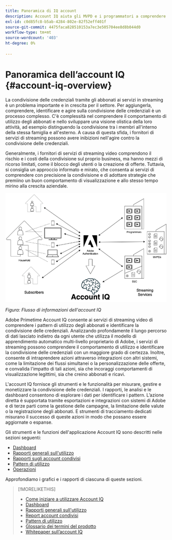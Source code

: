 ```yaml
---
title: Panoramica di IQ account
description: Account IQ aiuta gli MVPD e i programmatori a comprendere i rischi per le loro attività di business e di ricavo, e a determinare le azioni più efficaci da intraprendere per mitigare l'impatto delle truffe sulle credenziali.
exl-id: c0d85fc8-b5ab-4284-802e-82f52eff401f
source-git-commit: 4475faca828510153a7ec3e505704ee8d8b044d0
workflow-type: tm+mt
source-wordcount: '403'
ht-degree: 0%

---
```


# Panoramica dell’account IQ {#account-iq-overview}

La condivisione delle credenziali tramite gli abbonati ai servizi in streaming è un problema importante e in crescita per il settore. Per aggiungerla, comprendere, identificare e agire sulla condivisione delle credenziali è un processo complesso. C&#39;è complessità nel comprendere il comportamento di utilizzo degli abbonati e nello sviluppare una visione olistica della loro attività, ad esempio distinguendo la condivisione tra i membri all&#39;interno della stessa famiglia e all&#39;esterno. A causa di questa sfida, i fornitori di servizi di streaming possono avere inibizioni nell&#39;agire contro la condivisione delle credenziali.


<div class "preview">
Generalmente, i fornitori di servizi di streaming video comprendono il rischio e i costi della condivisione sul proprio business, ma hanno mezzi di ricorso limitati, come il blocco degli utenti o la creazione di offerte. Tuttavia, si consiglia un approccio informato e mirato, che consenta ai servizi di comprendere con precisione la condivisione e di adottare strategie che premiino un buon comportamento di visualizzazione e allo stesso tempo mirino alla crescita aziendale. </span>

![Diagramma di flusso di IQ conto](assets/aiq-intro.png)

*Figura: Flusso di informazioni dell&#39;account IQ*

Adobe Primetime Account IQ consente ai servizi di streaming video di comprendere i pattern di utilizzo degli abbonati e identificare la condivisione delle credenziali. Analizzando profondamente il lungo percorso di dati lasciato indietro da ogni utente che utilizza il modello di apprendimento automatico multi-livello proprietario di Adobe, i servizi di streaming possono comprendere il comportamento di utilizzo e identificare la condivisione delle credenziali con un maggiore grado di certezza. Inoltre, consente di intraprendere azioni attraverso integrazioni con altri sistemi, come la limitazione dei flussi simultanei o la personalizzazione delle offerte, e convalida l&#39;impatto di tali azioni, sia che incoraggi comportamenti di visualizzazione legittimi, sia che creino abbonati e ricavi.

L&#39;account IQ fornisce gli strumenti e le funzionalità per misurare, gestire e monetizzare la condivisione delle credenziali. I rapporti, le analisi e le dashboard consentono di esplorare i dati per identificare i pattern. L’azione diretta è supportata tramite esportazioni e integrazioni con sistemi di Adobe e di terze parti come la gestione delle campagne, la limitazione delle valute o la registrazione degli abbonati. E strumenti di tracciamento dedicati misurano il successo di queste azioni in modo che possano essere aggiornate o espanse.

Gli strumenti e le funzioni dell&#39;applicazione Account IQ sono descritti nelle sezioni seguenti:

* [Dashboard](/help/AccountIQ/dashboard.md)
* [Rapporti generali sull&#39;utilizzo](/help/AccountIQ/general-usage-reports.md)
* [Rapporti sugli account condivisi](/help/AccountIQ/shared-acc-reports.md)
* [Pattern di utilizzo](/help/AccountIQ/usage-patterns.md)
* [Operazioni](/help/AccountIQ/operations.md)

Approfondiamo i grafici e i rapporti di ciascuna di queste sezioni.

>[!MORELIKETHIS]
>
>* [Come iniziare a utilizzare Account IQ](/help/AccountIQ/get-started.md)
>* [Dashboard](/help/AccountIQ/dashboard.md)
>* [Rapporti generali sull&#39;utilizzo](/help/AccountIQ/general-usage-reports.md)
>* [Report account condivisi](/help/AccountIQ/shared-acc-reports.md)
>* [Pattern di utilizzo](/help/AccountIQ/usage-patterns.md)
>* [Glossario dei termini del prodotto](/help/AccountIQ/product-concepts.md)
>* [Whitepaper sull’account IQ](https://www.adobe.com/content/dam/dx/us/en/products/primetime/resources/primetime-account-iq-whitepaper.pdf)


<!-- Credential sharing is rampant and prevalent among subscribers in the video streaming industry. To add to it, understanding, identifying, and acting on password sharing is a complex process. There is complexity involved in understanding the subscriber usage behavior and developing a holistic view of viewer activity—for example, distinguishing sharing among members within the same household and outside. Due to this challenge, streaming service providers have inhibitions in acting against password sharing.

Generally, video streaming service providers consider password sharing as fatal for business and act strongly against it, by blocking the sharers. However, it is advised to follow a holistic approach that enables them to understand sharing accurately and adopt strategies to reward good viewing behavior and target business growth simultaneously.

![Account IQ flow diagram](assets/aiq-intro.png)

*Figure: Account IQ information flow*

Adobe Primetime Account IQ enables video streaming services understand the subscriber usage patterns and identify password sharing by analyzing usage behavior. Moreover, it validates the impact of applying actions to encourage legitimate viewing behavior while maximizing business ROI, eventually growing subscribers and revenue.

By deeply analyzing the long, winding trail of data left behind by each subscriber using Adobe's proprietary multi-layer machine learning model, customers can understand usage behavior and identify password sharing with a greater degree of certainty, use the insights to validate the impact of applying actions to encourage legitimate viewing behavior while maximizing business growth, eventually act on password sharing using validated tactics to improve viewer experience, growing subscribers and revenue (for e.g. converting sharers to paid subscribers, managing ad loads based on sharing behavior, rewarding good behavior with better viewer experience).

Account IQ is helps you understand usage patterns and identify password sharing by leveraging the Primetime Authentication  solution that processes a huge volume of TV Everywhere transactions. A proprietary multi-layer machine learning model trained by this real-world TVE data accurately characterizes usage patterns and helps video streaming services understand usage patterns and identify password sharing at an individual account level. Based on Adobe's customer experience management solutions, Account IQ enables video streaming services to effectively use their audience data to create actionable sharing profiles as well powers integrations with other Adobe Digital Experience and 3rd party solutions—for example, Adobe Primetime Concurrency Monitoring or Adobe Analytics—to enable understanding usage patterns, identify and act upon password sharing.


<!-- The widespread availability of video content and streaming services bring with it problem of account sharing; eventually leading to the loss of revenue by content providers. Account IQ helps TV Everywhere and VOD (video on demand) providers understand the risks to their revenue and business operations, and determine the most effective actions to take to mitigate the impacts of credential fraud. It helps these media companies (MVPDs, Programmers, and VOD providers) manage and uncover the instances of password sharing with a high level of confidence, enabling them deliver better business outcomes and provide better viewing experiences for subscribers.

To help media companies better understand the password sharing within their businesses, Primetime Account IQ determines **Password Sharing Risk Index** that rates every subscriber on their likelihood of sharing account credentials for subscription passwords, from very low to very high. Based on these calculations and the resulting indices, analytics are performed and visuals are generated for better understanding and interpretation of the account sharing behavior. Account IQ is a hosted web application, which you can access using your browser.

Account IQ assigns sharing scores to different subscriber accounts, so that the content providers (media companies, programmers, MVPDs, and VOD providers) can take informed decisions about subscriber accounts and check the illicit sharing.

Passwords are the main methods for viewers to authenticate, and there is a misconception that credential sharing is allowed. This idea makes illicit password sharing a common practice; necessitating the need for media companies to educate their viewers about permissible sharing and prevent illicit sharing.-->
